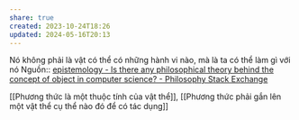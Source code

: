 ```yaml
---
share: true
created: 2023-10-24T18:26
updated: 2024-05-16T20:13
---
```

Nó không phải là vật có thể có những hành vi nào, mà là ta có thể làm gì với nó
Nguồn:: [epistemology - Is there any philosophical theory behind the concept of object in computer science? - Philosophy Stack Exchange](https://philosophy.stackexchange.com/questions/99660/is-there-any-philosophical-theory-behind-the-concept-of-object-in-computer-scien/99710?noredirect=1#comment294491_99710)

[[Phương thức là một thuộc tính của vật thể]], [[Phương thức phải gắn lên một vật thể cụ thể nào đó để có tác dụng]]